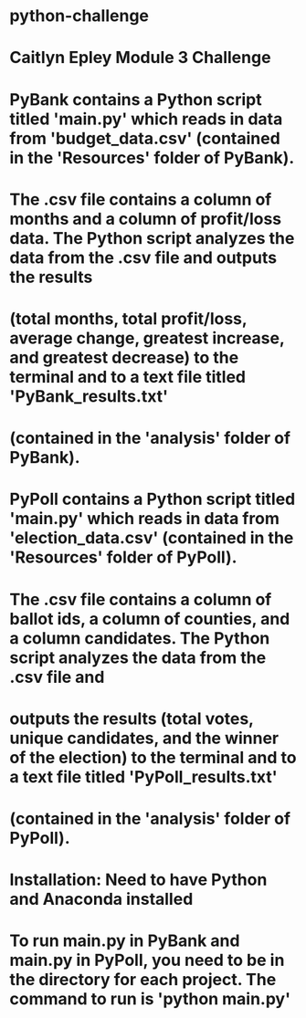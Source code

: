 # python-challenge
# Caitlyn Epley Module 3 Challenge
# 
# PyBank contains a Python script titled 'main.py' which reads in data from 'budget_data.csv' (contained in the 'Resources' folder of PyBank).
# The .csv file contains a column of months and a column of profit/loss data. The Python script analyzes the data from the .csv file and outputs the results 
# (total months, total profit/loss, average change, greatest increase, and greatest decrease) to the terminal and to a text file titled 'PyBank_results.txt' 
# (contained in the 'analysis' folder of PyBank). 
#
# PyPoll contains a Python script titled 'main.py' which reads in data from 'election_data.csv' (contained in the 'Resources' folder of PyPoll).
# The .csv file contains a column of ballot ids, a column of counties, and a column candidates. The Python script analyzes the data from the .csv file and 
# outputs the results (total votes, unique candidates, and the winner of the election) to the terminal and to a text file titled 'PyPoll_results.txt' 
# (contained in the 'analysis' folder of PyPoll). 
#
# Installation: Need to have Python and Anaconda installed
#
# To run main.py in PyBank and main.py in PyPoll, you need to be in the directory for each project. The command to run is 'python main.py'
 